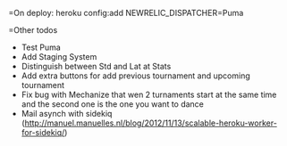 =On deploy:
  heroku config:add NEWRELIC_DISPATCHER=Puma

=Other todos
  - Test Puma
  - Add Staging System
  - Distinguish between Std and Lat at Stats
  - Add extra buttons for add previous tournament and upcoming tournament
  - Fix bug with Mechanize that wen 2 turnaments start at the same time and the second one is the one you want to dance
  - Mail asynch with sidekiq (http://manuel.manuelles.nl/blog/2012/11/13/scalable-heroku-worker-for-sidekiq/)